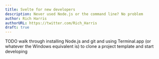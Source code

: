 ```yaml
---
title: Svelte for new developers
description: Never used Node.js or the command line? No problem
author: Rich Harris
authorURL: https://twitter.com/Rich_Harris
draft: true
---
```


TODO walk through installing Node.js and git and using Terminal.app (or whatever the Windows equivalent is) to clone a project template and start developing